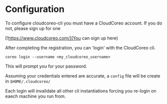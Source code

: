 # Configuration

To configure cloudcoreo-cli you must have a CloudCoreo account. If you do not, please sign up for one

[!https://www.cloudcoreo.com/](You can sign up here)

After completing the registration, you can 'login' with the CloudCoreo cli.

```
coreo login --username <my_cloudcoreo_username>
```

This will prompt you for your password.

Assuming your credentials entered are accurate, a `config` file will be create in `$HOME/.cloudcoreo/`

Each login will invalidate all other cli instantiations forcing you re-login on eaech machine you run from.

